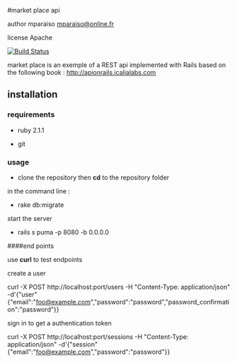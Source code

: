 #market place api

author mparaiso <mparaiso@online.fr>

license Apache

[![Build Status](https://travis-ci.org/mediactiv/marketplace-api-ruby-rails.svg?branch=5-Authenticating-users)](https://travis-ci.org/mediactiv/marketplace-api-ruby-rails)

market place is an exemple of a REST api implemented with Rails based on the following book : http://apionrails.icalialabs.com

## installation 

### requirements

- ruby 2.1.1

- git

### usage

- clone the repository then **cd** to the repository folder

in the command line :

- rake db:migrate

start the server 

- rails s puma -p 8080 -b 0.0.0.0

####end points

use **curl** to test endpoints

create a user

curl -X POST http://localhost:port/users -H "Content-Type: application/json" -d'{"user"{"email":"foo@example.com","password":"password","password_confirmation":"password"}}

sign in to get a authentication token

curl -X POST http://localhost:port/sessions -H "Content-Type: application/json" -d'{"session"{"email":"foo@example.com","password":"password"}}





